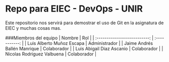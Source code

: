 # Repo para EIEC - DevOps - UNIR

Este repositorio nos servirá para demostrar el uso de Git en la asignatura de EIEC y muchas cosas mas.

###Miembros del equipo
| Nombre                       | Rol           |
| :--------------------------: | :-----------: |
| Luis Alberto Muñoz Escapa    | Administrador |
| Jaime Andrés Ballén Manrique | Colaborador   |
| Luis Abigail Diaz Ascanio    | Colaborador   |
| Nicolas Rodriguez Valbuena   | Colaborador   |



